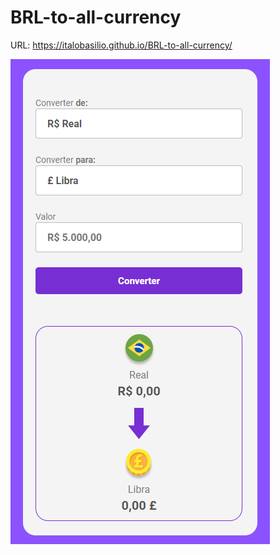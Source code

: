# BRL-to-all-currency

URL: https://italobasilio.github.io/BRL-to-all-currency/

<img src="https://github.com/ItaloBasilio/BRL-to-all-currency/blob/main/assets/currency_git.png?raw=true" />
